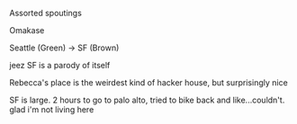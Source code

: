 Assorted spoutings

Omakase

Seattle (Green) -> SF (Brown)

jeez SF is a parody of itself

Rebecca's place is the weirdest kind of hacker house, but surprisingly nice

SF is large. 2 hours to go to palo alto, tried to bike back and like...couldn't. glad i'm not living here